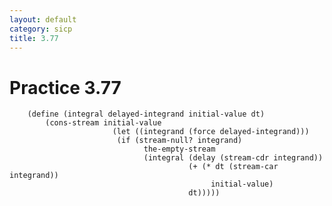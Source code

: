 ```yaml
---
layout: default
category: sicp
title: 3.77
---
```


# Practice 3.77

		(define (integral delayed-integrand initial-value dt)
			(cons-stream initial-value
				           (let ((integrand (force delayed-integrand)))
				           	(if (stream-null? integrand)
				           		  the-empty-stream
				           		  (integral (delay (stream-cdr integrand))
				           		  	        (+ (* dt (stream-car integrand))
				           		  	        	 initial-value)
				           		  	        dt)))))